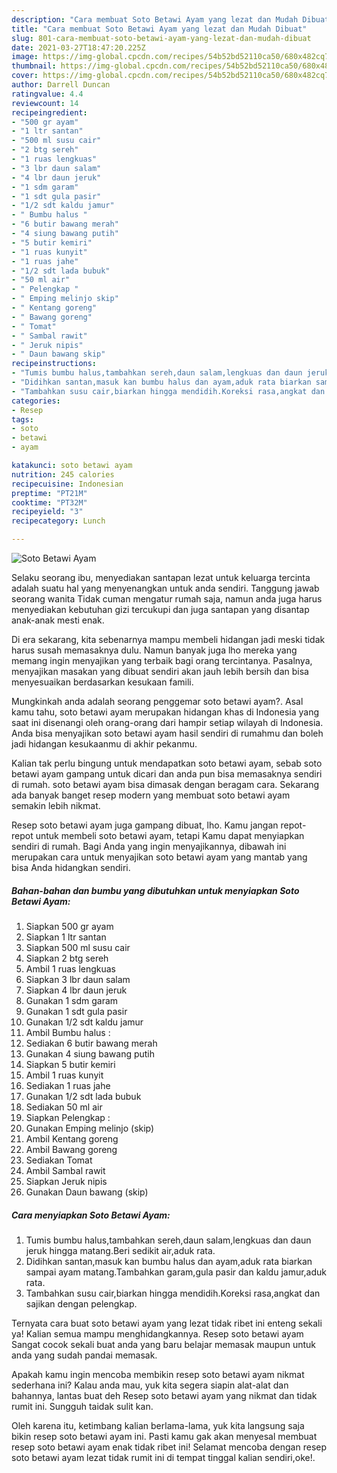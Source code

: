 ```yaml
---
description: "Cara membuat Soto Betawi Ayam yang lezat dan Mudah Dibuat"
title: "Cara membuat Soto Betawi Ayam yang lezat dan Mudah Dibuat"
slug: 801-cara-membuat-soto-betawi-ayam-yang-lezat-dan-mudah-dibuat
date: 2021-03-27T18:47:20.225Z
image: https://img-global.cpcdn.com/recipes/54b52bd52110ca50/680x482cq70/soto-betawi-ayam-foto-resep-utama.jpg
thumbnail: https://img-global.cpcdn.com/recipes/54b52bd52110ca50/680x482cq70/soto-betawi-ayam-foto-resep-utama.jpg
cover: https://img-global.cpcdn.com/recipes/54b52bd52110ca50/680x482cq70/soto-betawi-ayam-foto-resep-utama.jpg
author: Darrell Duncan
ratingvalue: 4.4
reviewcount: 14
recipeingredient:
- "500 gr ayam"
- "1 ltr santan"
- "500 ml susu cair"
- "2 btg sereh"
- "1 ruas lengkuas"
- "3 lbr daun salam"
- "4 lbr daun jeruk"
- "1 sdm garam"
- "1 sdt gula pasir"
- "1/2 sdt kaldu jamur"
- " Bumbu halus "
- "6 butir bawang merah"
- "4 siung bawang putih"
- "5 butir kemiri"
- "1 ruas kunyit"
- "1 ruas jahe"
- "1/2 sdt lada bubuk"
- "50 ml air"
- " Pelengkap "
- " Emping melinjo skip"
- " Kentang goreng"
- " Bawang goreng"
- " Tomat"
- " Sambal rawit"
- " Jeruk nipis"
- " Daun bawang skip"
recipeinstructions:
- "Tumis bumbu halus,tambahkan sereh,daun salam,lengkuas dan daun jeruk hingga matang.Beri sedikit air,aduk rata."
- "Didihkan santan,masuk kan bumbu halus dan ayam,aduk rata biarkan sampai ayam matang.Tambahkan garam,gula pasir dan kaldu jamur,aduk rata."
- "Tambahkan susu cair,biarkan hingga mendidih.Koreksi rasa,angkat dan sajikan dengan pelengkap."
categories:
- Resep
tags:
- soto
- betawi
- ayam

katakunci: soto betawi ayam 
nutrition: 245 calories
recipecuisine: Indonesian
preptime: "PT21M"
cooktime: "PT32M"
recipeyield: "3"
recipecategory: Lunch

---
```



![Soto Betawi Ayam](https://img-global.cpcdn.com/recipes/54b52bd52110ca50/680x482cq70/soto-betawi-ayam-foto-resep-utama.jpg)

Selaku seorang ibu, menyediakan santapan lezat untuk keluarga tercinta adalah suatu hal yang menyenangkan untuk anda sendiri. Tanggung jawab seorang  wanita Tidak cuman mengatur rumah saja, namun anda juga harus menyediakan kebutuhan gizi tercukupi dan juga santapan yang disantap anak-anak mesti enak.

Di era  sekarang, kita sebenarnya mampu membeli hidangan jadi meski tidak harus susah memasaknya dulu. Namun banyak juga lho mereka yang memang ingin menyajikan yang terbaik bagi orang tercintanya. Pasalnya, menyajikan masakan yang dibuat sendiri akan jauh lebih bersih dan bisa menyesuaikan berdasarkan kesukaan famili. 



Mungkinkah anda adalah seorang penggemar soto betawi ayam?. Asal kamu tahu, soto betawi ayam merupakan hidangan khas di Indonesia yang saat ini disenangi oleh orang-orang dari hampir setiap wilayah di Indonesia. Anda bisa menyajikan soto betawi ayam hasil sendiri di rumahmu dan boleh jadi hidangan kesukaanmu di akhir pekanmu.

Kalian tak perlu bingung untuk mendapatkan soto betawi ayam, sebab soto betawi ayam gampang untuk dicari dan anda pun bisa memasaknya sendiri di rumah. soto betawi ayam bisa dimasak dengan beragam cara. Sekarang ada banyak banget resep modern yang membuat soto betawi ayam semakin lebih nikmat.

Resep soto betawi ayam juga gampang dibuat, lho. Kamu jangan repot-repot untuk membeli soto betawi ayam, tetapi Kamu dapat menyiapkan sendiri di rumah. Bagi Anda yang ingin menyajikannya, dibawah ini merupakan cara untuk menyajikan soto betawi ayam yang mantab yang bisa Anda hidangkan sendiri.

<!--inarticleads1-->

##### Bahan-bahan dan bumbu yang dibutuhkan untuk menyiapkan Soto Betawi Ayam:

1. Siapkan 500 gr ayam
1. Siapkan 1 ltr santan
1. Siapkan 500 ml susu cair
1. Siapkan 2 btg sereh
1. Ambil 1 ruas lengkuas
1. Siapkan 3 lbr daun salam
1. Siapkan 4 lbr daun jeruk
1. Gunakan 1 sdm garam
1. Gunakan 1 sdt gula pasir
1. Gunakan 1/2 sdt kaldu jamur
1. Ambil  Bumbu halus :
1. Sediakan 6 butir bawang merah
1. Gunakan 4 siung bawang putih
1. Siapkan 5 butir kemiri
1. Ambil 1 ruas kunyit
1. Sediakan 1 ruas jahe
1. Gunakan 1/2 sdt lada bubuk
1. Sediakan 50 ml air
1. Siapkan  Pelengkap :
1. Gunakan  Emping melinjo (skip)
1. Ambil  Kentang goreng
1. Ambil  Bawang goreng
1. Sediakan  Tomat
1. Ambil  Sambal rawit
1. Siapkan  Jeruk nipis
1. Gunakan  Daun bawang (skip)




<!--inarticleads2-->

##### Cara menyiapkan Soto Betawi Ayam:

1. Tumis bumbu halus,tambahkan sereh,daun salam,lengkuas dan daun jeruk hingga matang.Beri sedikit air,aduk rata.
1. Didihkan santan,masuk kan bumbu halus dan ayam,aduk rata biarkan sampai ayam matang.Tambahkan garam,gula pasir dan kaldu jamur,aduk rata.
1. Tambahkan susu cair,biarkan hingga mendidih.Koreksi rasa,angkat dan sajikan dengan pelengkap.




Ternyata cara buat soto betawi ayam yang lezat tidak ribet ini enteng sekali ya! Kalian semua mampu menghidangkannya. Resep soto betawi ayam Sangat cocok sekali buat anda yang baru belajar memasak maupun untuk anda yang sudah pandai memasak.

Apakah kamu ingin mencoba membikin resep soto betawi ayam nikmat sederhana ini? Kalau anda mau, yuk kita segera siapin alat-alat dan bahannya, lantas buat deh Resep soto betawi ayam yang nikmat dan tidak rumit ini. Sungguh taidak sulit kan. 

Oleh karena itu, ketimbang kalian berlama-lama, yuk kita langsung saja bikin resep soto betawi ayam ini. Pasti kamu gak akan menyesal membuat resep soto betawi ayam enak tidak ribet ini! Selamat mencoba dengan resep soto betawi ayam lezat tidak rumit ini di tempat tinggal kalian sendiri,oke!.

